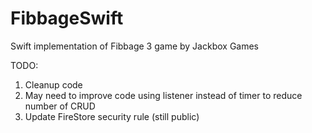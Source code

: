 # FibbageSwift
Swift implementation of Fibbage 3 game by Jackbox Games

TODO:
1. Cleanup code
2. May need to improve code using listener instead of timer to reduce number of CRUD
3. Update FireStore security rule (still public)
